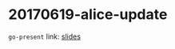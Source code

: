 20170619-alice-update
=====================

`go-present` link: [slides](https://talks.godoc.org/github.com/sbinet/talks/2017/20170619-alice-update/talk.slide)
